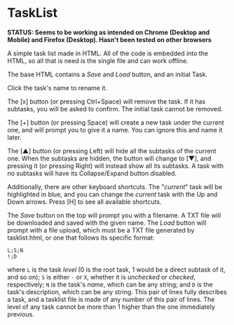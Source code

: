 # TaskList

**STATUS: Seems to be working as intended on Chrome (Desktop and Mobile) and Firefox (Desktop). Hasn't been tested on other browsers**

A simple task list made in HTML. All of the code is embedded into the HTML, so all that is need is the single file and can work offline.

The base HTML contains a *Save* and *Load* button, and an initial Task.

Click the task's name to rename it.

The [x] button (or pressing Ctrl+Space) will remove the task. If it has subtasks, you will be asked to confirm. The initial task cannot be removed.

The [+] button (or pressing Space) will create a new task under the current one, and will prompt you to give it a name. You can ignore this and name it later.

The [▲] button (or pressing Left) will hide all the subtasks of the current one. When the subtasks are hidden, the button will change to [▼], and pressing it (or pressing Right) will instead show all its subtasks. A task with no subtasks will have its Collapse/Expand button disabled.

Additionally, there are other keyboard shortcuts. The "*current*" task will be highlighted in blue, and you can change the *current* task with the Up and Down arrows. Press [H] to see all available shortcuts.

The *Save* button on the top will prompt you with a filename. A TXT file will be downloaded and saved with the given name.
The *Load* button will prompt with a file upload, which must be a TXT file generated by tasklist.html, or one that follows its specific format:
```
L;S;N
!;D
```
where ```L``` is the task *level* (0 is the root task, 1 would be a direct subtask of it, and so on); ```S``` is either ```-``` or ```X```, whether it is *unchecked* or *checked*, respectively; ```N``` is the task's *name*, which can be any string; and ```D``` is the task's description, which can be any string.
This pair of lines fully describes a task, and a tasklist file is made of any number of this pair of lines.
The level of any task cannot be more than 1 higher than the one immediately previous.
